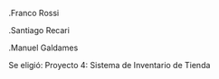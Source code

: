 .Franco Rossi

.Santiago Recari

.Manuel Galdames

Se eligió: Proyecto 4: Sistema de Inventario de Tienda